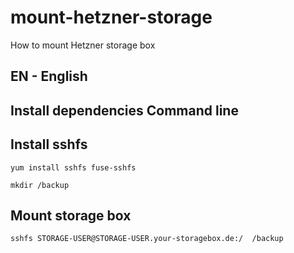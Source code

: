# mount-hetzner-storage
How to mount Hetzner storage box

EN - English
---------------------------------------------------------------------------
Install dependencies Command line
---------------------------------------------------------------------------

Install sshfs
------------------

    yum install sshfs fuse-sshfs
    
    mkdir /backup

Mount storage box
------------------
    
    sshfs STORAGE-USER@STORAGE-USER.your-storagebox.de:/  /backup
    
